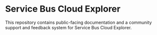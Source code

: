 # Service Bus Cloud Explorer
This repository contains public-facing documentation and a community support and feedback system for Service Bus Cloud Explorer.
